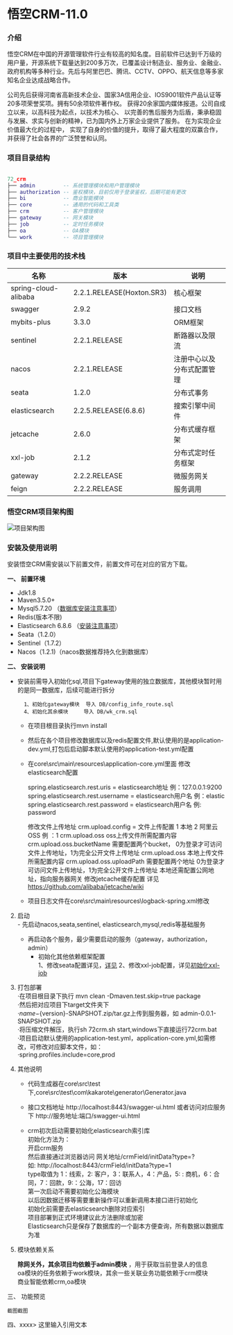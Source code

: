 # 悟空CRM-11.0

### 介绍



悟空CRM在中国的开源管理软件行业有较高的知名度。目前软件已达到千万级的用户量，开源系统下载量达到200多万次，已覆盖设计制造业、服务业、金融业、政府机构等多种行业。先后与阿里巴巴、腾讯、CCTV、OPPO、航天信息等多家知名企业达成战略合作。

公司先后获得河南省高新技术企业、国家3A信用企业、IOS9001软件产品认证等20多项荣誉奖项。拥有50余项软件著作权。 获得20余家国内媒体报道。公司自成立以来，以高科技为起点，以技术为核心、 以完善的售后服务为后盾，秉承稳固与发展、求实与创新的精神，已为国内外上万家企业提供了服务。 在为实现企业价值最大化的过程中， 实现了自身的价值的提升，取得了最大程度的双赢合作，并获得了社会各界的广泛赞誉和认同。


### 项目目录结构


``` lua

72_crm
├── admin         -- 系统管理模块和用户管理模块
├── authorization -- 鉴权模块，目前仅用于登录鉴权，后期可能有更改
├── bi            -- 商业智能模块
├── core          -- 通用的代码和工具类
├── crm           -- 客户管理模块
├── gateway       -- 网关模块
├── job           -- 定时任务模块
├── oa            -- OA模块
└── work          -- 项目管理模块


```

###  项目中主要使用的技术栈


| 名称                  | 版本                        | 说明 |
|---------------------|---------------------------|----|
| spring-cloud-alibaba| 2.2.1.RELEASE(Hoxton.SR3) |  核心框架  |
| swagger             | 2.9.2                     |  接口文档  |
| mybits-plus         | 3.3.0                     |  ORM框架  |
| sentinel            | 2.2.1.RELEASE             |  断路器以及限流  |
| nacos               | 2.2.1.RELEASE             |  注册中心以及分布式配置管理  |
| seata               | 1.2.0                     |  分布式事务 |
| elasticsearch       | 2.2.5.RELEASE(6.8.6)      |  搜索引擎中间件  |
| jetcache            | 2.6.0                     |  分布式缓存框架  |
| xxl-job             | 2.1.2                     |  分布式定时任务框架  |
| gateway             | 2.2.2.RELEASE             |  微服务网关        |
| feign               | 2.2.2.RELEASE             |  服务调用        |


### 悟空CRM项目架构图


![项目架构图](https://images.gitee.com/uploads/images/2020/0910/094237_e7cb3bca_1096736.jpeg "项目架构图.jpg")


### 安装及使用说明

安装悟空CRM需安装以下前置文件，前置文件可在对应的官方下载。


 **一、	前置环境 <br/>** 

-	Jdk1.8
-	Maven3.5.0+   
-	Mysql5.7.20 （<a href="https://gitee.com/myzw/wk_crm/wikis/mysql%E9%85%8D%E7%BD%AE%E8%AF%B4%E6%98%8E" target="_blank">数据库安装注意事项</a>）
-	Redis(版本不限)
-	Elasticsearch 6.8.6 （<a href="https://gitee.com/myzw/wk_crm/wikis/elasticsearch%E9%85%8D%E7%BD%AE%E8%AF%B4%E6%98%8E" target="_blank">安装注意事项</a>）
-	Seata（1.2.0）
-	Sentinel（1.7.2）
-	Nacos（1.2.1)（nacos数据推荐持久化到数据库）

 **二、	安装说明 <br/>** 
     
- 安装前需导入初始化sql,项目下gateway使用的独立数据库，其他模块暂时用的是同一数据库，后续可能进行拆分
      
        1、初始化gateway模块  导入 DB/config_info_route.sql
        4、初始化其余模块     导入 DB/wk_crm.sql

    - 在项目根目录执行mvn install
    - 然后在各个项目修改数据库以及redis配置文件,默认使用的是application-dev.yml,打包后启动脚本默认使用的application-test.yml配置
    - 在core\src\main\resources\application-core.yml里面
      修改elasticsearch配置

        spring.elasticsearch.rest.uris = elasticsearch地址 例：127.0.0.1:9200
        spring.elasticsearch.rest.username = elasticsearch用户名 例：elastic
        spring.elasticsearch.rest.password = elasticsearch用户名 例: password 

      修改文件上传地址
        crm.upload.config = 文件上传配置 1 本地 2 阿里云OSS 例 ：1
        crm.upload.oss  oss上传文件所需配置内容 crm.upload.oss.bucketName 需要配置两个bucket，
                        0为登录才可访问文件上传地址，1为完全公开文件上传地址
        crm.upload.oss  本地上传文件所需配置内容 crm.upload.oss.uploadPath 需要配置两个地址
                        0为登录才可访问文件上传地址，1为完全公开文件上传地址
                        本地还需配置公网地址，指向服务器网关
      修改jetcache缓存配置
            详见 https://github.com/alibaba/jetcache/wiki
    - 项目日志文件在core\src\main\resources\logback-spring.xml修改
2. 启动 <br/>
        - 先启动nacos,seata,sentinel, elasticsearch,mysql,redis等基础服务 <br/>
	- 再启动各个服务，最少需要启动的服务（gateway，authorization，admin）<br/>
        - 初始化其他依赖框架配置 <br/>
          1、修改seata配置详见，[详见](http://)
          2、修改xxl-job配置，详见[初始化xxl-job](https://gitee.com/myzw/wk_crm/wikis/seata?sort_id=2827577)

3. 打包部署 <br/>
        ·在项目根目录下执行 mvn clean -Dmaven.test.skip=true  package <br/>
        ·然后把对应项目下target文件夹下 <br/>
        ·${name}-${version}-SNAPSHOT.zip/tar.gz上传到服务器，如 admin-0.0.1-SNAPSHOT.zip <br/>
        ·将压缩文件解压，执行sh 72crm.sh start,windows下直接运行72crm.bat <br/>
        ·项目启动默认使用的application-test.yml，application-core.yml,如需修改，可修改对应脚本文件，如：<br/>
        ·spring.profiles.include=core,prod <br/>

4. 其他说明 <br/>
    - 代码生成器在core\src\test下,core\src\test\com\kakarote\generator\Generator.java
    - 接口文档地址
        http://localhost:8443/swagger-ui.html
        或者访问对应服务下 http://服务地址:端口/swagger-ui.html

    - crm初次启动需要初始化elasticsearch索引库<br/>
      初始化方法为：<br/>
        开启crm服务 <br/>
	然后直接通过浏览器访问 网关地址/crmField/initData?type=? <br/>
        如: http://localhost:8443/crmField/initData?type=1 <br/>
	type取值为   1：线索，2: 客户，3：联系人，4：产品，5: : 商机，6：合同，7：回款，9:：公海，17：回访 <br/>
        第一次启动不需要初始化公海模块 <br/>
	以后因数据迁移等需要重新操作可以重新调用本接口进行初始化 <br/>
	初始化前需要去elasticsearch删除对应索引 <br/>
	项目部署到正式环境建议此方法删除或加密 <br/>
	Elasticsearch只是保存了数据库的一个副本方便查询，所有数据以数据库为准 <br/>

4. 模块依赖关系 <br/>

     **除网关外，其余项目均依赖于admin模块** ，用于获取当前登录人的信息<br/>
     oa模块的任务依赖于work模块，其余一些关联业务功能依赖于crm模块 <br/>
     商业智能依赖crm,oa模块<br/>


三、 功能预览

    截图截图


四、xxxx> 这里输入引用文本